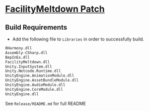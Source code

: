 # [FacilityMeltdown Patch](https://thunderstore.io/c/lethal-company/p/poogle/FacilityMeltdown_Patch/)

## Build Requirements

- Add the following file to `Libraries` in order to successfully build.

```markdown
0Harmony.dll
Assembly-CSharp.dll
BepInEx.dll
FacilityMeltdown.dll
Unity.InputSystem.dll
Unity.Netcode.Runtime.dll
UnityEngine.AnimationModule.dll
UnityEngine.AssetBundleModule.dll
UnityEngine.AudioModule.dll
UnityEngine.CoreModule.dll
UnityEngine.dll
```

See `Release/README.md` for full README
